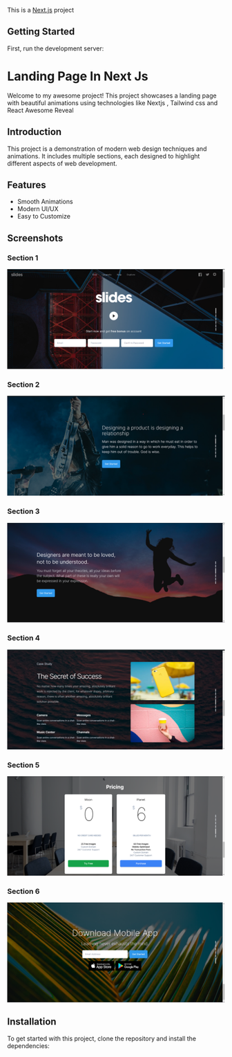 This is a [Next.js](https://nextjs.org/) project

## Getting Started

First, run the development server:

# Landing Page In Next Js

Welcome to my awesome project! This project showcases a landing page with beautiful animations using technologies like Nextjs , Tailwind css and React Awesome Reveal

## Introduction

This project is a demonstration of modern web design techniques and animations. It includes multiple sections, each designed to highlight different aspects of web development.

## Features

- Smooth Animations
- Modern UI/UX
- Easy to Customize

## Screenshots

### Section 1
![Section 1](https://github.com/Moeez-Rajpoot/NextJs-2-Animated-LandingPage/blob/main/Images/section1.png)

### Section 2
![Section 2](https://github.com/Moeez-Rajpoot/NextJs-2-Animated-LandingPage/blob/main/Images/section2.png)

### Section 3
![Section 3](https://github.com/Moeez-Rajpoot/NextJs-2-Animated-LandingPage/blob/main/Images/section3.png)

### Section 4
![Section 4](https://github.com/Moeez-Rajpoot/NextJs-2-Animated-LandingPage/blob/main/Images/section4.png)

### Section 5
![Section 5](https://github.com/Moeez-Rajpoot/NextJs-2-Animated-LandingPage/blob/main/Images/section5.png)

### Section 6
![Section 6](https://github.com/Moeez-Rajpoot/NextJs-2-Animated-LandingPage/blob/main/Images/section6.png)

## Installation

To get started with this project, clone the repository and install the dependencies:


